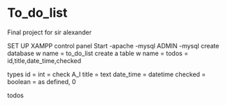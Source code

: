 # To_do_list
Final project for sir alexander


SET UP 
XAMPP control panel
Start
-apache
-mysql
ADMIN
-mysql
create database w name = to_do_list
create a table w name = todos = id,title,date_time,checked

types
id = int = check A_I
title = text
date_time = datetime
checked = boolean = as defined, 0 

todos
